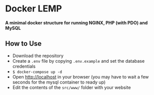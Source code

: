 # Docker LEMP
#### A minimal docker structure for running NGINX, PHP (with PDO) and MySQL

## How to Use
 - Download the repository
 - Create a `.env` file by copying `.env.example` and set the database credentials
 - `$ docker-compose up -d`
 - Open [http://localhost](http://localhost) in your browser (you may have to wait a few seconds for the mysql container to ready up)
 - Edit the contents of the `src/www/` folder with your website
